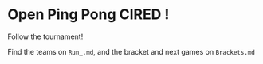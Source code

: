 # Open Ping Pong CIRED ! 



Follow the tournament!

Find the teams on `Run_.md`, and the bracket and next games on `Brackets.md`

